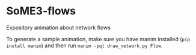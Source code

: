# SoME3-flows
 Expository animation about network flows

To generate a sample animation, make sure you have manim installed (`pip install manim`) and then
run `manim -pql draw_network.py Flow`.
